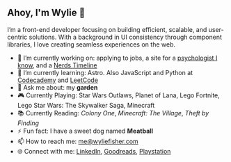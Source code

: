## Ahoy, I'm Wylie 👋

I’m a front-end developer focusing on building efficient, scalable, and user-centric solutions. With a background in UI consistency through component libraries, I love creating seamless experiences on the web.

- 🔭 I’m currently working on: applying to jobs, a site for a [psychologist I know](https://wylie.github.io/teresafisherphd), and a [Nerds Timeline](https://nerdstimeline.com)
- 🌱 I’m currently learning: Astro. Also JavaScript and Python at [Codecademy](https://www.codecademy.com/profiles/wyliefisher) and [LeetCode](https://leetcode.com/u/wyliefisher/)
- 💬 Ask me about: my **garden** 
- 🎮 Currently Playing: Star Wars Outlaws, Planet of Lana, Lego Fortnite, Lego Star Wars: The Skywalker Saga, Minecraft
- 📚 Currently Reading: _Colony One_, _Minecraft: The Village_, _Theft by Finding_
- ⚡ Fun fact: I have a sweet dog named **Meatball**
- 📫 How to reach me: me@wyliefisher.com
- 🌐 Connect with me: [LinkedIn](https://www.linkedin.com/in/wyliefisher/), [Goodreads](https://www.goodreads.com/user/show/7199856-wylie), [Playstation](https://profile.playstation.com/Mechascopic)
